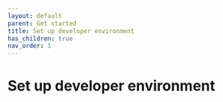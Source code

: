 ```yaml
---
layout: default
parent: Get started
title: Set up developer environment
has_children: true
nav_order: 1
---
```


# Set up developer environment
